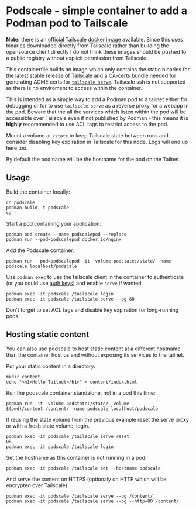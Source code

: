 # Podscale - simple container to add a Podman pod to Tailscale

**Note:** there is an [official Tailscale docker image](https://tailscale.com/kb/1282/docker) available.
Since this uses binaries downloaded directly from Tailscale rather than building the opensource client directly I do not think these images should be pushed to a public registry without explicit permission from Tailscale.

This containerfile builds an image which only contains the static binaries for the latest stable release of [Tailscale](https://tailscale.com/) and a CA-certs bundle needed for generating ACME certs for [`tailscale serve`](https://tailscale.com/kb/1312/serve). Tailscale ssh is not supported as there is no enviroment to access within the container.

This is intended as a simple way to add a Podman pod to a tailnet either for debugging or for to use `tailscale serve` as a reverse proxy for a webapp in the pod. Beware that the all the services which listen within the pod will be accessible over Tailscale even if not published by Podman - this means it is **highly** recommended to use ACL tags to restrict access to the pod.

Mount a volume at `/state` to keep Tailscale state between runs and consider disabling key expiration in Tailscale for this node. Logs will end up here too.

By default the pod name will be the hostname for the pod on the Tailnet.

## Usage

Build the container locally:
```
cd podscale
podman build -t podscale .
cd -
```

Start a pod containing your application:

```
podman pod create --name podscalepod --replace
podman run --pod=podscalepod docker.io/nginx
```

Add the Podscale container:

```
podman run --pod=podscalepod -it -volume podstate:/state/ -name podscale localhost/podscale
```

Use `podman exec` to use the tailscale client in the container to authenticate (or you could use [auth keys](https://tailscale.com/kb/1085/auth-keys)) and enable `serve` if wanted.

```
podman exec -it podscale /tailscale login
podman exec -it podscale /tailscale serve --bg 80
```

Don't forget to set ACL tags and disable key expiration for long-running pods.

## Hosting static content

You can also use podscale to host static content at a different hostname than the container host os and without exposing its services to the tailnet.

Put your static content in a directory:

```
mkdir content
echo "<h1>Hello Tailnet</h1>" > content/index.html
```

Run the podscale container standalone, not in a pod this time:

```
podman run -it -volume podstate:/state/ -volume $(pwd)/content:/content/ -name podscale localhost/podscale
```

If reusing the state volume from the previous example reset the serve proxy or with a fresh state volume, login.

```
podman exec -it podscale /tailscale serve reset
OR
podman exec -it podscale /tailscale login
```

Set the hostname as this container is not running in a pod:

```
podman exec -it podscale /tailscale set --hostname podscale
```

And serve the content on HTTPS (optionaly on HTTP which will be encrypted over Tailscale):

```
podman exec -it podscale /tailscale serve --bg /content/
podman exec -it podscale /tailscale serve --bg --http=80 /content/
```
